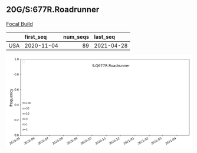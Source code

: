 

## 20G/S:677R.Roadrunner
[Focal Build](https://nextstrain.org/groups/neherlab/ncov/S.Q677R.Roadrunner?c=gt-S_677&f_country=USA)

|     | first_seq   |   num_seqs | last_seq   |
|:----|:------------|-----------:|:-----------|
| USA | 2020-11-04  |         89 | 2021-04-28 |

![Overall trends S.Q677R.Roadrunner](/overall_trends_figures/overall_trends_S.Q677R.Roadrunner.png)